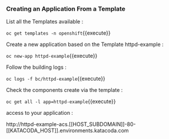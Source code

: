 ### Creating an Application From a Template


List all the Templates available :

`oc get templates -n openshift`{{execute}}



Create a new application based on the Template httpd-example :

`oc new-app httpd-example`{{execute}}


Follow the  building logs :


`oc logs -f bc/httpd-example`{{execute}}


Check the components create via the template :

`oc get all -l app=httpd-example`{{execute}}


access to your application :


http://httpd-example-acs.[[HOST_SUBDOMAIN]]-80-[[KATACODA_HOST]].environments.katacoda.com





